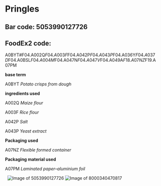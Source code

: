 
# Pringles

## Bar code: 5053990127726

## FoodEx2 code:
A0BYT#F04.A002Q$F04.A003F$F04.A042P$F04.A043P$F04.A036Y$F04.A037D$F04.A0BSL$F04.A004M$F04.A047N$F04.A047V$F04.A049A$F18.A07NZ$F19.A07PM         

**base term**

A0BYT _Potato crisps from dough_

**ingredients used** 

A002Q _Maize flour_

A003F _Rice flour_

A042P _Salt_

A043P _Yeast extract_


**Packaging used**

A07NZ _Flexible formed container_

**Packaging material used** 

A07PM _Laminated paper–aluminium foil_

 
![Image of 5053990127726](https://world.openfoodfacts.org/images/products/541/007/606/8067/1.jpg)
![Image of 8000340470817](https://world.openfoodfacts.org/images/products/541/007/606/8067/2.jpg)

